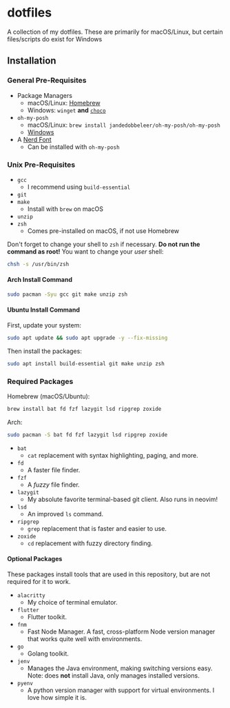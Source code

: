 # dotfiles

A collection of my dotfiles. These are primarily for macOS/Linux, but certain files/scripts do exist for Windows

## Installation

### General Pre-Requisites

- Package Managers
    - macOS/Linux: [Homebrew](https://brew.sh/)
    - Windows: `winget` **and** [`choco`](https://chocolatey.org/install#individual)
- `oh-my-posh`
    - macOS/Linux: `brew install jandedobbeleer/oh-my-posh/oh-my-posh`
    - [Windows](https://ohmyposh.dev/docs/installation/windows)
- A [Nerd Font](https://www.nerdfonts.com/)
    - Can be installed with `oh-my-posh`

### Unix Pre-Requisites

- `gcc`
    - I recommend using `build-essential`
- `git`
- `make`
    - Install with `brew` on macOS
- `unzip`
- `zsh`
    - Comes pre-installed on macOS, if not use Homebrew

Don't forget to change your shell to `zsh` if necessary. **Do not run the command as root!** You want to change your *user* shell:

```bash
chsh -s /usr/bin/zsh
```

#### Arch Install Command

```bash
sudo pacman -Syu gcc git make unzip zsh
```

#### Ubuntu Install Command

First, update your system:

```bash
sudo apt update && sudo apt upgrade -y --fix-missing
```

Then install the packages:

```bash
sudo apt install build-essential git make unzip zsh
```

### Required Packages

Homebrew (macOS/Ubuntu):

```bash
brew install bat fd fzf lazygit lsd ripgrep zoxide
```

Arch:

```bash
sudo pacman -S bat fd fzf lazygit lsd ripgrep zoxide
```

- `bat`
    - `cat` replacement with syntax highlighting, paging, and more.
- `fd`
    - A faster file finder.
- `fzf`
    - A *fuzzy* file finder.
- `lazygit`
    - My absolute favorite terminal-based git client. Also runs in neovim!
- `lsd`
    - An improved `ls` command.
- `ripgrep`
    - `grep` replacement that is faster and easier to use.
- `zoxide`
    - `cd` replacement with fuzzy directory finding.

#### Optional Packages

These packages install tools that are used in this repository, but are not required for it to work.

- `alacritty`
    - My choice of terminal emulator.
- `flutter`
    - Flutter toolkit.
- `fnm`
    - Fast Node Manager. A fast, cross-platform Node version manager that works quite well with environments.
- `go`
    - Golang toolkit.
- `jenv`
    - Manages the Java environment, making switching versions easy. Note: does **not** install Java, only manages installed versions.
- `pyenv`
    - A python version manager with support for virtual environments. I love how simple it is.

